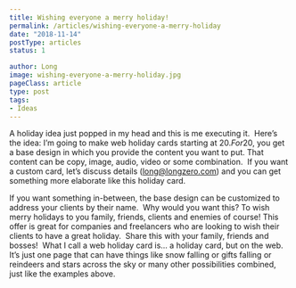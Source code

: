 ```yaml
---
title: Wishing everyone a merry holiday!
permalink: /articles/wishing-everyone-a-merry-holiday
date: "2018-11-14"
postType: articles
status: 1

author: Long
image: wishing-everyone-a-merry-holiday.jpg
pageClass: article
type: post
tags:
- Ideas
---
```


A holiday idea just popped in my head and this is me executing it.
‌‌
Here’s the idea: I’m going to make web holiday cards starting at $20.
‌‌
For 20$, you get a base design in which you provide the content you want to put. That content can be copy, image, audio, video or some combination.
‌‌
If you want a custom card, let’s discuss details (long@longzero.com) and you can get something more elaborate like this holiday card.

If you want something in-between, the base design can be customized to address your clients by their name.
‌‌
Why would you want this? To wish merry holidays to you family, friends, clients and enemies of course! This offer is great for companies and freelancers who are looking to wish their clients to have a great holiday.
‌‌
Share this with your family, friends and bosses!
‌‌
What I call a web holiday card is… a holiday card, but on the web. It’s just one page that can have things like snow falling or gifts falling or reindeers and stars across the sky or many other possibilities combined, just like the examples above.
